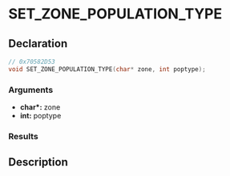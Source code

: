 # SET_ZONE_POPULATION_TYPE

## Declaration
```cpp
// 0x70582D53
void SET_ZONE_POPULATION_TYPE(char* zone, int poptype);
```

### Arguments
- **char\*:** zone
- **int:** poptype

### Results

## Description
